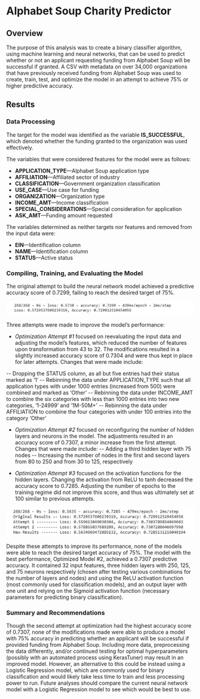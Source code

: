 # Alphabet Soup Charity Predictor

## Overview 

The purpose of this analysis was to create a binary classifier algorithm, using machine learning and neural networks, that can be used to predict whether or not an applicant requesting funding from Alphabet Soup will be successful if granted. A CSV with metadata on over 34,000 organizations that have previously received funding from Alphabet Soup was used to create, train, test, and optimize the model in an attempt to achieve 75% or higher predictive accuracy. 

## Results 

### Data Processing

The target for the model was identified as the variable **IS_SUCCESSFUL**, which denoted whether the funding granted to the organization was used effectively. 

The variables that were considered features for the model were as follows: 
- **APPLICATION_TYPE**—Alphabet Soup application type
- **AFFILIATION**—Affiliated sector of industry
- **CLASSIFICATION**—Government organization classification
- **USE_CASE**—Use case for funding
- **ORGANIZATION**—Organization type
- **INCOME_AMT**—Income classification
- **SPECIAL_CONSIDERATIONS**—Special consideration for application
- **ASK_AMT**—Funding amount requested

The variables determined as neither targets nor features and removed from the input data were:
- **EIN**—Identification column
- **NAME**—Identification column
- **STATUS**—Active status

### Compiling, Training, and Evaluating the Model

The original attempt to build the neural network model achieved a predictive accuracy score of 0.7299, failing to reach the desired target of 75%. 

![OriginalResults](/Images/OriginalResults.png)

Three attempts were made to improve the model’s performance:
- _Optimization Attempt #1_ focused on reevaluating the input data and adjusting the model’s features, which reduced the number of features upon transformation from 43 to 32. The modifications resulted in a slightly increased accuracy score of 0.7304 and were thus kept in place for later attempts. Changes that were made include:

-- Dropping the STATUS column, as all but five entries had their status marked as ‘1’
-- Rebinning the data under APPLICATION_TYPE such that all application types with under 1000 entries (increased from 500) were combined and marked as ‘Other’
-- Rebinning the data under INCOME_AMT to combine the six categories with less than 1000 entries into two new categories, ‘1-24999’ and ‘1M-50M+’ 
-- Rebinning the data under AFFILIATION to combine the four categories with under 100 entries into the category ‘Other’

- _Optimization Attempt #2_ focused on reconfiguring the number of hidden layers and neurons in the model. The adjustments resulted in an accuracy score of 0.7307, a minor increase from the first attempt. Changes that were made include:
-- Adding a third hidden layer with 75 nodes
-- Increasing the number of nodes in the first and second layers from 80 to 250 and from 30 to 125, respectively

- _Optimization Attempt #3_ focused on the activation functions for the hidden layers. Changing the activation from ReLU to tanh decreased the accuracy score to 0.7285. Adjusting the number of epochs to the training regime did not improve this score, and thus was ultimately set at 100 similar to previous attempts. 

![OptimizationResults](/Images/OptimizationResults.png)

Despite these attempts to improve its performance, none of the models were able to reach the desired target accuracy of 75%. The model with the best performance, Optimized Model #2, achieved a 0.7307 predictive accuracy. It contained 32 input features, three hidden layers with 250, 125, and 75 neurons respectively (chosen after testing various combinations for the number of layers and nodes) and using the ReLU activation function (most commonly used for classification models), and an output layer with one unit and relying on the Sigmoid activation function (necessary parameters for predicting binary classification). 

### Summary and Recommendations

Though the second attempt at optimization had the highest accuracy score of 0.7307, none of the modifications made were able to produce a model with 75% accuracy in predicting whether an applicant will be successful if provided funding from Alphabet Soup. Including more data, preprocessing the data differently, and/or continued testing for optimal hyperparameters (possibly with an automated process using KerasTuner) may result in an improved model. However, an alternative to this could be instead using a Logistic Regression model, which are commonly used for binary classification and would likely take less time to train and less processing power to run. Future analyses should compare the current neural network model with a Logistic Regression model to see which would be best to use.
